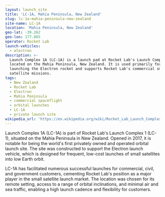 ```yaml
---
layout: launch_site
title: 'LC-1A, Mahia Peninsula, New Zealand'
slug: lc-1a-mahia-peninsula-new-zealand
site-name: LC-1A
location: 'Mahia Peninsula, New Zealand'
geo-lat: -39.262
geo-lon: 177.865
operator: Rocket Lab
launch-vehicles:
  - electron
description: >-
  Launch Complex 1A (LC-1A) is a launch pad at Rocket Lab's Launch Complex 1,
  located on the Mahia Peninsula, New Zealand. It is used primarily for
  launching the Electron rocket and supports Rocket Lab's commercial small
  satellite missions.
tags:
  - New Zealand
  - Rocket Lab
  - Electron
  - Mahia Peninsula
  - commercial spaceflight
  - orbital launches
  - LC-1A
  - private launch site
wikipedia_url: 'https://en.wikipedia.org/wiki/Rocket_Lab_Launch_Complex_1'
---
```

Launch Complex 1A (LC-1A) is part of Rocket Lab's Launch Complex 1 (LC-1), situated on the Mahia Peninsula in New Zealand. Opened in 2017, it is notable for being the world's first privately owned and operated orbital launch site. The site was constructed to support the Electron launch vehicle, which is designed for frequent, low-cost launches of small satellites into low Earth orbit. 

LC-1A has facilitated numerous successful launches for commercial, civil, and government customers, cementing Rocket Lab's position as a major player in the small satellite launch market. The location was chosen for its remote setting, access to a range of orbital inclinations, and minimal air and sea traffic, enabling a high launch cadence and flexibility for customers.
